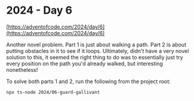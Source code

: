 # 2024 - Day 6

[https://adventofcode.com/2024/day/6](https://adventofcode.com/2024/day/6)

Another novel problem. Part 1 is just about walking a path. Part 2 is about
putting obstacles in it to see if it loops. Ultimately, didn't have a
very novel solution to this, it seemed the right thing to do was to
essentially just try every position on the path you'd already walked, but
interesting nonetheless!

To solve both parts 1 and 2, run the following from the project root:

```sh
npx ts-node 2024/06-guard-gallivant
```
